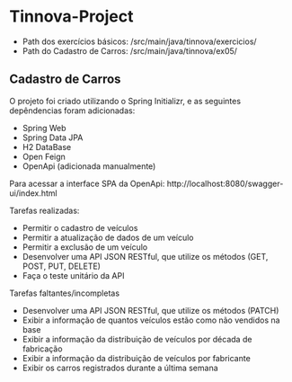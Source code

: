 # Tinnova-Project

- Path dos exercícios básicos: /src/main/java/tinnova/exercicios/
- Path do Cadastro de Carros: /src/main/java/tinnova/ex05/

## Cadastro de Carros
O projeto foi criado utilizando o Spring Initializr, e as seguintes depêndencias foram adicionadas:
- Spring Web
- Spring Data JPA
- H2 DataBase
- Open Feign
- OpenApi (adicionada manualmente)

Para acessar a interface SPA da OpenApi: http://localhost:8080/swagger-ui/index.html

Tarefas realizadas:
- Permitir o cadastro de veículos
- Permitir a atualização de dados de um veículo
- Permitir a exclusão de um veículo
- Desenvolver uma API JSON RESTful, que utilize os métodos (GET, POST, PUT, DELETE)
- Faça o teste unitário da API

Tarefas faltantes/incompletas
- Desenvolver uma API JSON RESTful, que utilize os métodos (PATCH)
- Exibir a informação de quantos veículos estão como não vendidos na base
- Exibir a informação da distribuição de veículos por década de fabricação
- Exibir a informação da distribuição de veículos por fabricante
- Exibir os carros registrados durante a última semana
